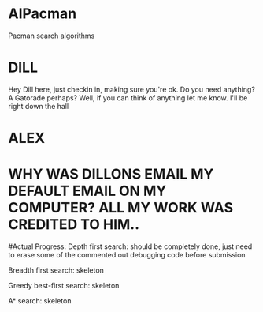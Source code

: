 # AIPacman
Pacman search algorithms
# DILL
Hey Dill here, just checkin in, making sure you're ok. Do you need anything? A Gatorade perhaps? Well, if you can think of anything let me know. I'll be right down the hall
# ALEX
# WHY WAS DILLONS EMAIL MY DEFAULT EMAIL ON MY COMPUTER? ALL MY WORK WAS CREDITED TO HIM..

#Actual Progress:
Depth first search: should be completely done, just need to erase some of the commented out debugging code before submission

Breadth first search: skeleton

Greedy best-first search: skeleton

A* search: skeleton